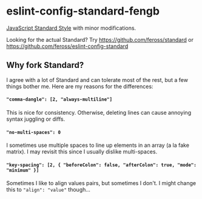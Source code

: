 # eslint-config-standard-fengb

[JavaScript Standard Style](http://standardjs.com/) with minor modifications.

Looking for the actual Standard? Try https://github.com/feross/standard or https://github.com/feross/eslint-config-standard

## Why fork Standard?

I agree with a lot of Standard and can tolerate most of the rest, but a few
things bother me. Here are my reasons for the differences:

#### `"comma-dangle": [2, "always-multiline"]`

This is nice for consistency. Otherwise, deleting lines can cause annoying
syntax juggling or diffs.

#### `"no-multi-spaces": 0`

I sometimes use multiple spaces to line up elements in an array (a la fake
matrix). I may revisit this since I usually dislike multi-spaces.

#### `"key-spacing": [2, { "beforeColon": false, "afterColon": true, "mode": "minimum" }]`

Sometimes I like to align values pairs, but sometimes I don't. I might change
this to `"align": "value"` though...
